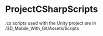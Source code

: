 # ProjectCSharpScripts
.cs scripts used with the Unity project are in /3D_Mobile_With_Git/Assets/Scripts

